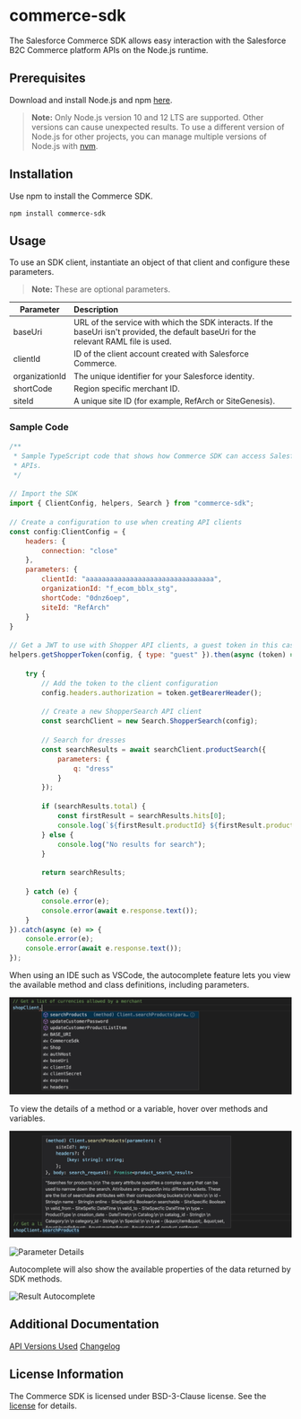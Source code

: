 # commerce-sdk

The Salesforce Commerce SDK allows easy interaction with the Salesforce B2C Commerce platform APIs on the Node.js runtime.
​
## Prerequisites
Download and install Node.js and npm [here](https://nodejs.org/en/download/).
​
> **Note:** Only Node.js version 10 and 12 LTS are supported. Other versions can cause unexpected results. To use a different version of Node.js for other projects, you can manage multiple versions of Node.js with [nvm](https://github.com/nvm-sh/nvm).
​
## Installation
Use npm to install the Commerce SDK.
​
```
npm install commerce-sdk
```
## Usage
To use an SDK client, instantiate an object of that client and configure these parameters.
> **Note:** These are optional parameters.

| Parameter | Description |
| --------- | :----------- |
| baseUri | URL of the service with which the SDK interacts. If the baseUri isn't provided, the default baseUri for the relevant RAML file is used.  |
| clientId | ID of the client account created with Salesforce Commerce. |
| organizationId | The unique identifier for your Salesforce identity. |
| shortCode | Region specific merchant ID. |
| siteId | A unique site ID (for example, RefArch or SiteGenesis). |



### Sample Code
```javascript
/**
 * Sample TypeScript code that shows how Commerce SDK can access Salesforce Commerce
 * APIs.
 */
​
// Import the SDK
import { ClientConfig, helpers, Search } from "commerce-sdk";

// Create a configuration to use when creating API clients
const config:ClientConfig = {
    headers: {
        connection: "close"
    },
    parameters: {
        clientId: "aaaaaaaaaaaaaaaaaaaaaaaaaaaaaaaa",
        organizationId: "f_ecom_bblx_stg",
        shortCode: "0dnz6oep",
        siteId: "RefArch"
    }
}

// Get a JWT to use with Shopper API clients, a guest token in this case
helpers.getShopperToken(config, { type: "guest" }).then(async (token) => {

    try {
        // Add the token to the client configuration
        config.headers.authorization = token.getBearerHeader();

        // Create a new ShopperSearch API client
        const searchClient = new Search.ShopperSearch(config);

        // Search for dresses
        const searchResults = await searchClient.productSearch({
            parameters: {
                q: "dress"
            }
        });

        if (searchResults.total) {
            const firstResult = searchResults.hits[0];
            console.log(`${firstResult.productId} ${firstResult.productName}`);
        } else {
            console.log("No results for search");
        }

        return searchResults;

    } catch (e) {
        console.error(e);
        console.error(await e.response.text());
    }
}).catch(async (e) => {
    console.error(e);
    console.error(await e.response.text());
});
```

When using an IDE such as VSCode, the autocomplete feature lets you view the available method and class definitions, including parameters.
​

![Autocomplete](https://github.com/SalesforceCommerceCloud/commerce-sdk/raw/master/packages/generator/images/Autocomplete.jpg?raw=true "Autocomplete")

To view the details of a method or a variable, hover over methods and variables.
​

![Method Details](https://github.com/SalesforceCommerceCloud/commerce-sdk/raw/master/packages/generator/images/MethodDetails.jpg?raw=true "Method Details")

![Parameter Details](https://github.com/SalesforceCommerceCloud/commerce-sdk/raw/master/packages/generator/images/ParameterDetails.jpg?raw=true "Parameter Details")

Autocomplete will also show the available properties of the data returned by SDK methods.


![Result Autocomplete](https://github.com/SalesforceCommerceCloud/commerce-sdk/raw/master/packages/generator/images/ResultAutocomplete.jpg?raw=true "Result Autocomplete")

## Additional Documentation 
[API Versions Used](./VERSION.md)
[Changelog](./CHANGELOG.md)

## License Information
The Commerce SDK is licensed under BSD-3-Clause license. See the [license](./LICENSE.txt) for details.